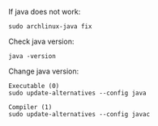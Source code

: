 If java does not work:

```
sudo archlinux-java fix
```

Check java version:

```
java -version
```

Change java version:

```
Executable (0)
sudo update-alternatives --config java

Compiler (1)
sudo update-alternatives --config javac
```
